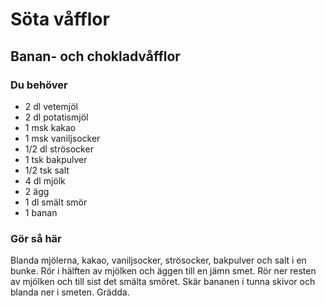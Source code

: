 # Söta våfflor

## Banan- och chokladvåfflor

### Du behöver

* 2 dl vetemjöl
* 2 dl potatismjöl
* 1 msk kakao
* 1 msk vaniljsocker
* 1/2 dl strösocker
* 1 tsk bakpulver
* 1/2 tsk salt
* 4 dl mjölk
* 2 ägg
* 1 dl smält smör
* 1 banan

### Gör så här

Blanda mjölerna, kakao, vaniljsocker, strösocker, bakpulver och salt i en bunke. Rör i hälften av mjölken och äggen till en jämn smet. Rör ner resten av mjölken och till sist det smälta smöret. Skär bananen i tunna skivor och blanda ner i smeten. Grädda.
